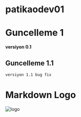 # patikaodev01
# Guncelleme 1
**versiyon 0.1**
## Guncelleme 1.1
```
versiyon 1.1 bug fix
```
# Markdown Logo
![logo](https://upload.wikimedia.org/wikipedia/commons/4/48/Markdown-mark.svg)
